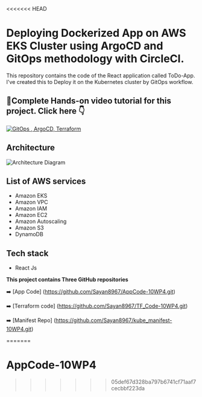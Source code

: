 <<<<<<< HEAD
# Deploying Dockerized App on AWS EKS Cluster using ArgoCD and GitOps methodology with CircleCI.

This repository contains the code of the React application called ToDo-App. I've created this to Deploy it on the Kubernetes cluster by GitOps workflow.

## 💪Complete Hands-on video tutorial for this project. Click here 👇
[![GitOps , ArgoCD, Terraform](https://i9.ytimg.com/vi_webp/LgBnbmfsIdA/mqdefault.webp?v=65001550&sqp=CMyFgqgG&rs=AOn4CLB-7wLlJjUqu2q7dOdDMdQRyQ46TA)](https://youtu.be/LgBnbmfsIdA "GitOps|ArgoCD|Terraform")

## Architecture
![Architecture Diagram](https://cdn-images-1.medium.com/max/800/1*T5IRoSoiqT8qnYLUprsRUQ.png)

## List of AWS services
- Amazon EKS 
- Amazon VPC
- Amazon  IAM
- Amazon EC2
- Amazon Autoscaling 
- Amazon S3
- DynamoDB 

## Tech stack

- React Js

**This project contains Three GitHub repositories**

➡️ [App Code] (https://github.com/Sayan8967/AppCode-10WP4.git)

➡️ [Terraform code] (https://github.com/Sayan8967/TF_Code-10WP4.git)

➡️ [Manifest Repo] (https://github.com/Sayan8967/kube_manifest-10WP4.git)

=======
# AppCode-10WP4
>>>>>>> 05def67d328ba797b6741cf71aaf7cecbbf223da
